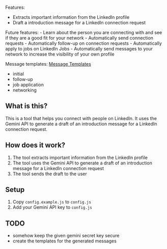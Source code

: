 Features:
- Extracts important information from the LinkedIn profile
- Draft a introduction message for a LinkedIn connection request

Future features:
    - Learn about the person you are connecting with and see if 
        they are a good fit for your network
    - Automatically send connection requests
    - Automatically follow-up on connection requests
    - Automatically apply to jobs on LinkedIn Jobs
    - Automatically send messages to your network to 
        increase the visibility of your own profile

Message templates: [Message Templates](https://www.linkedin.com/pulse/6-message-templates-linkedin-connection-request-success-jason-yip/)
- initial
- follow-up
- job application
- networking

## What is this?
This is a tool that helps you connect with people on LinkedIn. It uses the Gemini API to generate a draft of an introduction message for a LinkedIn connection request.

## How does it work?
1. The tool extracts important information from the LinkedIn profile
2. The tool uses the Gemini API to generate a draft of an introduction message for a LinkedIn connection request
3. The tool sends the draft to the user
    
## Setup
1. Copy `config.example.js` to `config.js`
2. Add your Gemini API key to `config.js`

## TODO
- somehow keep the given gemini secret key secure
- create the templates for the generated messages
